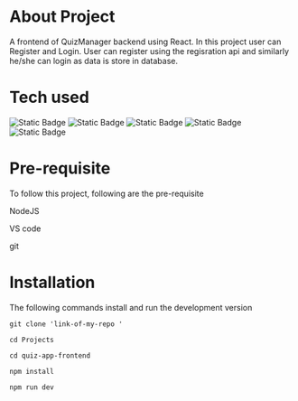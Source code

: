 # About Project
A frontend of QuizManager backend using React. In this project  user can Register and Login. User can register using the regisration api and similarly he/she can login as data is store in database.
# Tech used
![Static Badge](https://img.shields.io/badge/html-white?logo=html5)
![Static Badge](https://img.shields.io/badge/css3-green?logo=css3)
![Static Badge](https://img.shields.io/badge/Javascript-%23881337?logo=javascript)
![Static Badge](https://img.shields.io/badge/React-%23164E63?logo=react)
![Static Badge](https://img.shields.io/badge/tailwind%20CSS-%23881337?logo=tailwindcss)



# Pre-requisite

To follow this project, following are the pre-requisite

NodeJS

VS code

git


# Installation
The following commands install and run the development version

``` 
git clone 'link-of-my-repo '

cd Projects

cd quiz-app-frontend

npm install

npm run dev

```